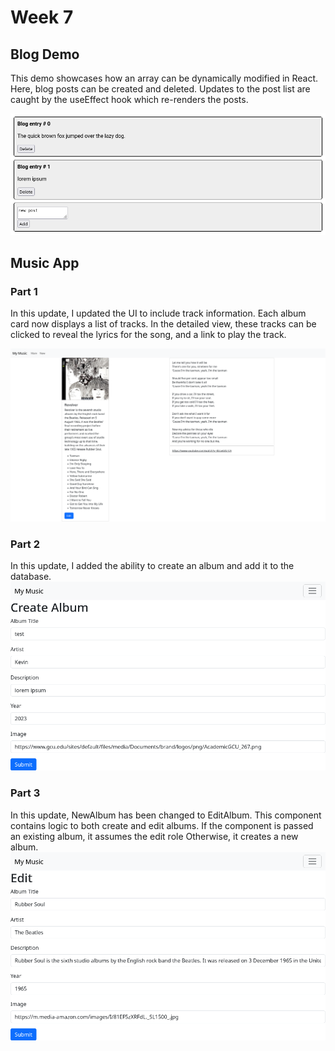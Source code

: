 # Week 7
## Blog Demo
This demo showcases how an array can be dynamically modified in React. Here, blog posts can be created and deleted. Updates to the post list are caught by the useEffect hook which re-renders the posts. 

![blog demo](./blog_screenshot1.png)

## Music App
### Part 1
In this update, I updated the UI to include track information. Each album card now displays a list of tracks. In the detailed view, these tracks can be clicked to reveal the lyrics for the song, and a link to play the track.

![album details](./music_screenshot1.png)

### Part 2
In this update, I added the ability to create an album and add it to the database.
![create album](./music_screenshot2.png)

### Part 3
In this update, NewAlbum has been changed to EditAlbum. This component contains logic to both create and edit albums. If the component is passed an existing album, it assumes the edit role Otherwise, it creates a new album.
![edit album](./music_screenshot3.png)